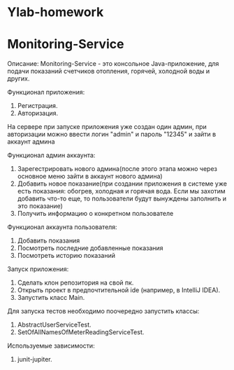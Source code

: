 # Ylab-homework
# Monitoring-Service

Описание:
Monitoring-Service - это консольное Java-приложение, для подачи показаний счетчиков отопления, горячей, холодной воды и других.



Функционал приложения:
1) Регистрация.
2) Авторизация.

На сервере при запуске приложения уже создан один админ, при авторизации можно ввести логин "admin" и пароль "12345" и зайти в аккаунт админа

Функционал админ аккаунта:
1) Зарегестрировать нового админа(после этого этапа можно через основное меню зайти в аккаунт нового админа)
2) Добавить новое показание(при создании приложения в системе уже есть показания: обогрев, холодная и горячая вода. Если мы захотим добавить что-то еще, то пользователи будут вынуждены заполнить и это показание)
3) Получить информацию о конкретном пользователе

Функционал аккаунта пользователя:
1) Добавить показания
2) Посмотреть последние добавленные показания
3) Посмотреть историю показаний



Запуск приложения:
1) Сделать клон репозитория на свой пк.
2) Открыть проект в предпочтительной ide (например, в IntelliJ IDEA).
3) Запустить класс Main.

Для запуска тестов необходимо поочередно запустить классы:
1) AbstractUserServiceTest.
2) SetOfAllNamesOfMeterReadingServiceTest.

Используемые зависимости:
1) junit-jupiter.
